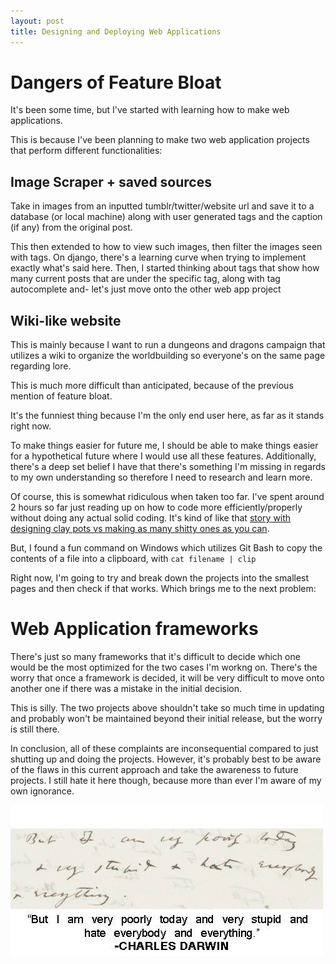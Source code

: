 ```yaml
---
layout: post
title: Designing and Deploying Web Applications
---
```


# Dangers of Feature Bloat
It's been some time, but I've started with learning how to make web applications. 

This is because I've been planning to make two web application projects that perform different functionalities:

## Image Scraper + saved sources
Take in images from an inputted tumblr/twitter/website url and save it to a database (or local machine) along with user generated tags and the caption (if any) from the original post.

This then extended to how to view such images, then filter the images seen with tags. On django, there's a learning curve when trying to implement exactly what's said here. Then, I started thinking about tags that show how many current posts that are under the specific tag, along with tag autocomplete and- let's just move onto the other web app project

## Wiki-like website
This is mainly because I want to run a dungeons and dragons campaign that utilizes a wiki to organize the worldbuilding so everyone's on the same page regarding lore.

This is much more difficult than anticipated, because of the previous mention of feature bloat. 

It's the funniest thing because I'm the only end user here, as far as it stands right now. 

To make things easier for future me, I should be able to make things easier for a hypothetical future where I would use all these features. Additionally, there's a deep set belief I have that there's something I'm missing in regards to my own understanding so therefore I need to research and learn more.

Of course, this is somewhat ridiculous when taken too far. I've spent around 2 hours so far just reading up on how to code more efficiently/properly without doing any actual solid coding. It's kind of like that [story with designing clay pots vs making as many shitty ones as you can](https://theonlinephotographer.typepad.com/the_online_photographer/2019/01/art-and-fear.html).

But, I found a fun command on Windows which utilizes Git Bash to copy the contents of a file into a clipboard, with `cat filename | clip`

Right now, I'm going to try and break down the projects into the smallest pages and then check if that works. Which brings me to the next problem:

# Web Application frameworks

There's just so many frameworks that it's difficult to decide which one would be the most optimized for the two cases I'm workng on. There's the worry that once a framework is decided, it will be very difficult to move onto another one if there was a mistake in the initial decision.

This is silly. The two projects above shouldn't take so much time in updating and probably won't be maintained beyond their initial release, but the worry is still there. 

In conclusion, all of these complaints are inconsequential compared to just shutting up and doing the projects. However, it's probably best to be aware of the flaws in this current approach and take the awareness to future projects. I still hate it here though, because more than ever I'm aware of my own ignorance.

![Charles Darwin complaint](/images\charles_darwinComplaint.jpg "But I am very poorly today and very stupid and hate everybody and everything")
